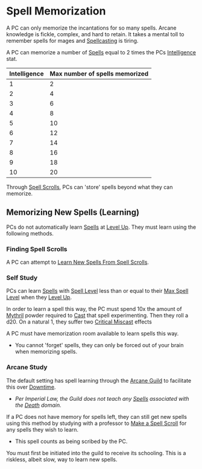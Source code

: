 # Spell Memorization

A PC can only memorize the incantations for so many spells. Arcane knowledge is fickle, complex, and hard to retain. It takes a mental toll to remember spells for mages and [Spellcasting](Spellcasting.md) is tiring.

A PC can memorize a number of [Spells](Spells.md) equal to 2 times the PCs [Intelligence](../Player%20Characters/Chosen%20Statistics/Intelligence.md) stat.

| Intelligence | Max number of spells memorized |
| ------------ | ------------------------------ |
| 1            | 2                              |
| 2            | 4                              |
| 3            | 6                              |
| 4            | 8                              |
| 5            | 10                             |
| 6            | 12                             |
| 7            | 14                             |
| 8            | 16                             |
| 9            | 18                             |
| 10           | 20                             |
Through [Spell Scrolls](Spell%20Scrolls.md), PCs can 'store' spells beyond what they can memorize.
## Memorizing New Spells (Learning)
PCs do not automatically learn [Spells](Spells.md) at [Level Up](../Player%20Characters/Derived%20Statistics/Level.md#Level%20Up). They must learn using the following methods.
### Finding Spell Scrolls
A PC can attempt to [Learn New Spells From Spell Scrolls](Spell%20Scrolls.md#Learning%20From%20Spell%20Scrolls).
### Self Study
PCs can learn [Spells](Spells.md) with [Spell Level](Spell%20Level.md) less than or equal to their [Max Spell Level](Spell%20Level.md#Max%20Spell%20Level) when they [Level Up](../Player%20Characters/Derived%20Statistics/Level.md#Level%20Up).

In order to learn a spell this way, the PC must spend 10x the amount of [Mythril](Mythril.md) powder required to [Cast](Spellcasting.md) that spell experimenting. Then they roll a d20. On a natural 1, they suffer two [Critical Miscast](../Game%20Procedures/Dice%20Rolls/Critical%20Miscast.md) effects

A PC must have memorization room available to learn spells this way.
- You cannot 'forget' spells, they can only be forced out of your brain when memorizing spells.
### Arcane Study
The default setting has spell learning through the [Arcane Guild](../Economy/Detailed%20Prices/Relevant%20Prices/Arcane%20Guild.md) to facilitate this over [Downtime](../Player%20Characters/Derived%20Statistics/Level.md#Downtime).
- *Per Imperial Law, the Guild does not teach any [Spells](Spells.md) associated with the [Death](Spell%20Domains/Death.md) domain.*

If a PC does not have memory for spells left, they can still get new spells using this method by studying with a professor to [Make a Spell Scroll](Spell%20Scrolls.md#Making%20Spell%20Scrolls) for any spells they wish to learn.
- This spell counts as being scribed by the PC.

You must first be initiated into the guild to receive its schooling. This is a riskless, albeit slow, way to learn new spells.
